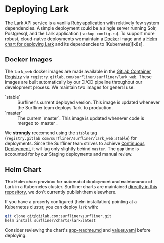 # Deploying Lark

The Lark API service is a vanilla Ruby application with relatively few system
dependencies. A simple deployment could be a single server running Solr,
Postgresql, and the Lark application (`rackup config.ru`). To support more
robust, cloud-native deployments we maintain a [Docker][docker] image and a
[Helm][helm] [chart for deploying Lark][lark-chart] and its dependencies to
[Kubernetes][k8s].

## Docker Images

The `lark_web` docker images are made available in the [GitLab Container
Registry][gitlab-registry] via
`registry.gitlab.com/surfliner/surfliner/lark_web`. These images are built
automatically by our CI/CD pipeline throughout our development process. We
maintain two images for general use:

<dl>
  <dt>`stable`</dt>
  <dd>Surfliner's current deployed version. This image is updated whenever the
    Surfliner team deploys `lark` to production.</dd>
  <dt>`master`</dt>
  <dd>The current `master`. This image is updated whenever code is merged
    to `master`.</dd>
</dl>

We **strongly** reccomend using the `stable` tag
(`registry.gitlab.com/surfliner/surfliner/lark_web:stable`) for deployments.
Since the Surfliner team strives to achieve [Continuous Deployment][cd], it
will lag only slightly behind `master`. The gap time is accounted for by our
Staging deployments and manual review.

## Helm Chart

The Helm chart provides for automated deployment and maintenance of Lark in a
Kubernetes cluster. Surfliner charts are maintained [directly in this
repository][charts], we don't currently publish them elsewhere.

If you have a properly configured [helm installation] pointing at a Kubernetes
cluster, you can deploy `lark` with:

```sh
git clone git@gitlab.com:surfliner/surfliner.git
helm install surfliner/charts/lark/latest
```

Consider reviewing the chart's [app-readme.md][lark-chart-readme] and
[values.yaml][lark-chart-values] before deploying.

[cd]: https://www.agilealliance.org/glossary/continuous-deployment
[charts]: ../charts/
[docker]: https://www.docker.com
[gitlab-registry]: https://docs.gitlab.com/ee/user/project/container_registry.html#gitlab-container-registry
[helm]: https://helm.sh
[helm-installation]: https://helm.sh/docs/using_helm/#installing-helm
[kubernetes]: https://kubernetes.io
[lark-chart]: ../charts/lark/latest
[lark-chart-readme]: ../charts/lark/latest/app-readme.md
[lark-chart-values]: ../charts/lark/latest/values.yaml
